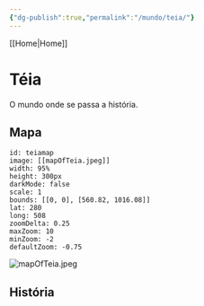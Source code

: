 ```yaml
---
{"dg-publish":true,"permalink":"/mundo/teia/"}
---
```


[[Home\|Home]] 
# Téia
O mundo onde se passa a história.

## Mapa
```leaflet
id: teiamap
image: [[mapOfTeia.jpeg]]
width: 95%
height: 300px
darkMode: false
scale: 1
bounds: [[0, 0], [560.82, 1016.08]]
lat: 280 
long: 508 
zoomDelta: 0.25
maxZoom: 10
minZoom: -2
defaultZoom: -0.75
```

![mapOfTeia.jpeg](/img/user/files/mapOfTeia.jpeg)

## História
